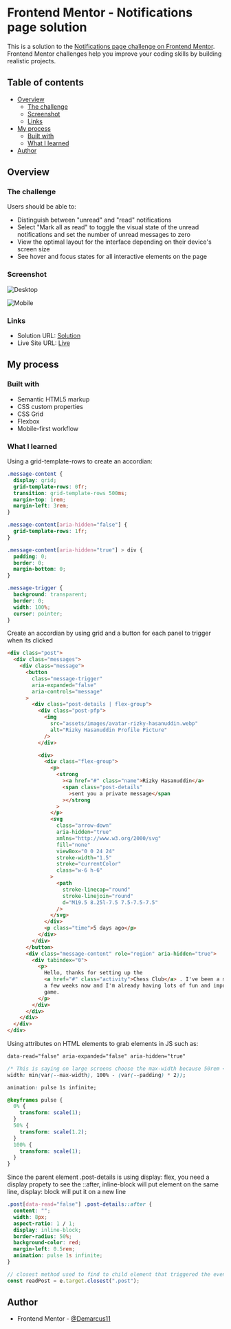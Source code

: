 # Frontend Mentor - Notifications page solution

This is a solution to the [Notifications page challenge on Frontend Mentor](https://www.frontendmentor.io/challenges/notifications-page-DqK5QAmKbC). Frontend Mentor challenges help you improve your coding skills by building realistic projects.

## Table of contents

- [Overview](#overview)
  - [The challenge](#the-challenge)
  - [Screenshot](#screenshot)
  - [Links](#links)
- [My process](#my-process)
  - [Built with](#built-with)
  - [What I learned](#what-i-learned)
- [Author](#author)

## Overview

### The challenge

Users should be able to:

- Distinguish between "unread" and "read" notifications
- Select "Mark all as read" to toggle the visual state of the unread notifications and set the number of unread messages to zero
- View the optimal layout for the interface depending on their device's screen size
- See hover and focus states for all interactive elements on the page

### Screenshot

![Desktop](https://drive.google.com/uc?export=view&id=1lqU1dtj65KzEQn7ASF3qvr9c5hTQ3vaq)

![Mobile](https://drive.google.com/uc?export=view&id=1T6YE_f7dty8pQQGW0qDP5iB29-vlKay5)

### Links

- Solution URL: [Solution](https://github.com/Demarcus11/Notifications-page.git)
- Live Site URL: [Live](https://demarcus11.github.io/Notifications-page/)

## My process

### Built with

- Semantic HTML5 markup
- CSS custom properties
- CSS Grid
- Flexbox
- Mobile-first workflow

### What I learned

Using a grid-template-rows to create an accordian:

```css
.message-content {
  display: grid;
  grid-template-rows: 0fr;
  transition: grid-template-rows 500ms;
  margin-top: 1rem;
  margin-left: 3rem;
}

.message-content[aria-hidden="false"] {
  grid-template-rows: 1fr;
}

.message-content[aria-hidden="true"] > div {
  padding: 0;
  border: 0;
  margin-bottom: 0;
}

.message-trigger {
  background: transparent;
  border: 0;
  width: 100%;
  cursor: pointer;
}
```

Create an accordian by using grid and a button for each panel to trigger when its clicked

```html
<div class="post">
  <div class="messages">
    <div class="message">
      <button
        class="message-trigger"
        aria-expanded="false"
        aria-controls="message"
      >
        <div class="post-details | flex-group">
          <div class="post-pfp">
            <img
              src="assets/images/avatar-rizky-hasanuddin.webp"
              alt="Rizky Hasanuddin Profile Picture"
            />
          </div>

          <div>
            <div class="flex-group">
              <p>
                <strong
                  ><a href="#" class="name">Rizky Hasanuddin</a>
                  <span class="post-details"
                    >sent you a private message</span
                  ></strong
                >
              </p>
              <svg
                class="arrow-down"
                aria-hidden="true"
                xmlns="http://www.w3.org/2000/svg"
                fill="none"
                viewBox="0 0 24 24"
                stroke-width="1.5"
                stroke="currentColor"
                class="w-6 h-6"
              >
                <path
                  stroke-linecap="round"
                  stroke-linejoin="round"
                  d="M19.5 8.25l-7.5 7.5-7.5-7.5"
                />
              </svg>
            </div>
            <p class="time">5 days ago</p>
          </div>
        </div>
      </button>
      <div class="message-content" role="region" aria-hidden="true">
        <div tabindex="0">
          <p>
            Hello, thanks for setting up the
            <a href="#" class="activity">Chess Club</a> . I've been a member for
            a few weeks now and I'm already having lots of fun and improving my
            game.
          </p>
        </div>
      </div>
    </div>
  </div>
</div>
```

Using attributes on HTML elements to grab elements in JS such as:

```html
data-read="false" aria-expanded="false" aria-hidden="true"
```

```css
/* This is saying on large screens choose the max-width because 50rem < 100% vw - padding and when container is less than max-width, choose 100% vw - padding on sides for small screens because 100% vw - padding < 50rem when vw is small */
width: min(var(--max-width), 100% - (var(--padding) * 2));
```

```css
animation: pulse 1s infinite;

@keyframes pulse {
  0% {
    transform: scale(1);
  }
  50% {
    transform: scale(1.2);
  }
  100% {
    transform: scale(1);
  }
}
```

Since the parent element .post-details is using display: flex, you need a display propety to see the ::after, inline-block will put element on the same line, display: block will put it on a new line

```css
.post[data-read="false"] .post-details::after {
  content: "";
  width: 8px;
  aspect-ratio: 1 / 1;
  display: inline-block;
  border-radius: 50%;
  background-color: red;
  margin-left: 0.5rem;
  animation: pulse 1s infinite;
}
```

```js
// closest method used to find to child element that triggered the event
const readPost = e.target.closest(".post");
```

## Author

- Frontend Mentor - [@Demarcus11](https://www.frontendmentor.io/profile/Demarcus)
